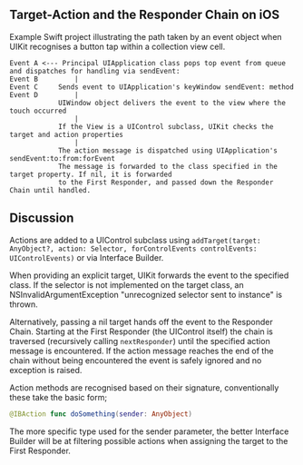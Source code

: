 ## Target-Action and the Responder Chain on iOS

Example Swift project illustrating the path taken by an event object when UIKit recognises a button tap within a collection view cell.

```
Event A <--- Principal UIApplication class pops top event from queue and dispatches for handling via sendEvent:
Event B     	|
Event C 	Sends event to UIApplication's keyWindow sendEvent: method
Event D 		|
			UIWindow object delivers the event to the view where the touch occurred
				|
			If the View is a UIControl subclass, UIKit checks the target and action properties
				|
			The action message is dispatched using UIApplication's sendEvent:to:from:forEvent
			The message is forwarded to the class specified in the target property. If nil, it is forwarded
			to the First Responder, and passed down the Responder Chain until handled.
```

## Discussion

Actions are added to a UIControl subclass using `addTarget(target: AnyObject?, action: Selector, forControlEvents controlEvents: UIControlEvents)` or via Interface Builder.

When providing an explicit target, UIKit forwards the event to the specified class. If the selector is not implemented on the target class, an NSInvalidArgumentException "unrecognized selector sent to instance" is thrown.

Alternatively, passing a nil target hands off the event to the Responder Chain. Starting at the First Responder (the UIControl itself) the chain is traversed (recursively calling `nextResponder`) until the specified action message is encountered. If the action message reaches the end of the chain without being encountered the event is safely ignored and no exception is raised.

Action methods are recognised based on their signature, conventionally these take the basic form;

```Swift
@IBAction func doSomething(sender: AnyObject)
```

The more specific type used for the sender parameter, the better Interface Builder will be at filtering possible actions when assigning the target to the First Responder.
